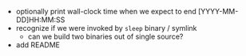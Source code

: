- optionally print wall-clock time when we expect to end [YYYY-MM-DD]HH:MM:SS
- recognize if we were invoked by `sleep` binary / symlink
    - can we build two binaries out of single source?
- add README
